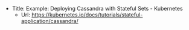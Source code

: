* Title:	Example: Deploying Cassandra with Stateful Sets - Kubernetes
  * Url:	https://kubernetes.io/docs/tutorials/stateful-application/cassandra/

